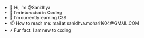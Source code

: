 - 👋 Hi, I’m @Sanidhya
- 👀 I’m interested in Coding
- 🌱 I’m currently learning CSS
- 📫 How to reach me: mail at sanidhya.mohari1604@GMAIL.COM
- ⚡ Fun fact: I am new to coding

<!---
Sanidhya1604/Sanidhya1604 is a ✨ special ✨ repository because its `README.md` (this file) appears on your GitHub profile.
You can click the Preview link to take a look at your changes.
--->

